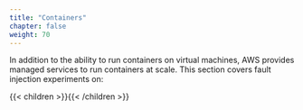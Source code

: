 ```yaml
---
title: "Containers"
chapter: false
weight: 70
---
```


In addition to the ability to run containers on virtual machines, AWS provides managed services to run containers at scale. This section covers fault injection experiments on:

{{< children >}}{{< /children >}}

